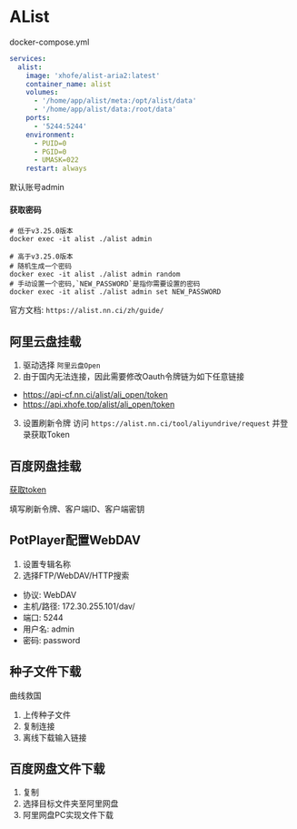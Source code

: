 # AList

docker-compose.yml

```yaml
services:
  alist:
    image: 'xhofe/alist-aria2:latest'
    container_name: alist
    volumes:
      - '/home/app/alist/meta:/opt/alist/data'
      - '/home/app/alist/data:/root/data'
    ports:
      - '5244:5244'
    environment:
      - PUID=0
      - PGID=0
      - UMASK=022
    restart: always
```

默认账号admin

#### 获取密码

```shell
# 低于v3.25.0版本
docker exec -it alist ./alist admin

# 高于v3.25.0版本
# 随机生成一个密码
docker exec -it alist ./alist admin random
# 手动设置一个密码,`NEW_PASSWORD`是指你需要设置的密码
docker exec -it alist ./alist admin set NEW_PASSWORD
```

官方文档: `https://alist.nn.ci/zh/guide/`

## 阿里云盘挂载

1. 驱动选择 `阿里云盘Open`
2. 由于国内无法连接，因此需要修改Oauth令牌链为如下任意链接

- https://api-cf.nn.ci/alist/ali_open/token
- https://api.xhofe.top/alist/ali_open/token

3. 设置刷新令牌 访问 `https://alist.nn.ci/tool/aliyundrive/request` 并登录获取Token

## 百度网盘挂载

[获取token](https://openapi.baidu.com/oauth/2.0/authorize?response_type=code&client_id=iYCeC9g08h5vuP9UqvPHKKSVrKFXGa1v&redirect_uri=https://alist.nn.ci/tool/baidu/callback&scope=basic,netdisk&qrcode=1)

填写刷新令牌、客户端ID、客户端密钥

## PotPlayer配置WebDAV
1. 设置专辑名称
2. 选择FTP/WebDAV/HTTP搜索

- 协议: WebDAV
- 主机/路径: 172.30.255.101/dav/
- 端口: 5244
- 用户名: admin
- 密码: password

## 种子文件下载

曲线救国

1. 上传种子文件
2. 复制连接
3. 离线下载输入链接

## 百度网盘文件下载

1. 复制
2. 选择目标文件夹至阿里网盘
3. 阿里网盘PC实现文件下载
